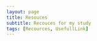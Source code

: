 ```yaml
---
layout: page
title: Resouces
subtitle: Recouces for my study 
tags: [Recources, UsefullLink]
---
```




